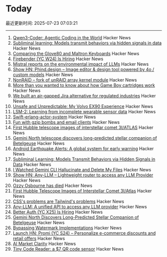 # Today

最近更新时间: 2025-07-23 07:03:21

--- 
1. [Qwen3-Coder: Agentic Coding in the World](https://qwenlm.github.io/blog/qwen3-coder/) Hacker News
2. [Subliminal learning: Models transmit behaviors via hidden signals in data](https://alignment.anthropic.com/2025/subliminal-learning/) Hacker News
3. [Comparing the Glove80 and Maltron Keyboards](https://tratt.net/laurie/blog/2025/comparing_the_glove80_and_maltron_keyboards.html) Hacker News
4. [Firebender (YC W24) Is Hiring](https://www.ycombinator.com/companies/firebender/jobs/yisDXr5-founding-engineer-generalist) Hacker News
5. [Mistral reports on the environmental impact of LLMs](https://mistral.ai/news/our-contribution-to-a-global-environmental-standard-for-ai) Hacker News
6. [Show HN: Phind.design – Image editor & design tool powered by 4o / custom models](https://phind.design) Hacker News
7. [NonRAID – fork of unRAID array kernel module](https://github.com/qvr/nonraid) Hacker News
8. [More than you wanted to know about how Game Boy cartridges work](https://abc.decontextualize.com/more-than-you-wanted-to-know/) Hacker News
9. [We built an air-gapped Jira alternative for regulated industries](https://plane.so/blog/everything-you-need-to-know-about-plane-air-gapped) Hacker News
10. [Unsafe and Unpredictable: My Volvo EX90 Experience](https://www.myvolvoex90.com/) Hacker News
11. [LSM-2: Learning from incomplete wearable sensor data](https://research.google/blog/lsm-2-learning-from-incomplete-wearable-sensor-data/) Hacker News
12. [Swift-erlang-actor-system](https://forums.swift.org/t/introducing-swift-erlang-actor-system/81248) Hacker News
13. [Fun with gzip bombs and email clients](https://www.grepular.com/Fun_with_Gzip_Bombs_and_Email_Clients) Hacker News
14. [First Hubble telescope images of interstellar comet 3I/ATLAS](https://bsky.app/profile/astrafoxen.bsky.social/post/3luiwnar3j22o) Hacker News
15. [Gemini North telescope discovers long-predicted stellar companion of Betelgeuse](https://www.science.org/content/article/betelgeuse-s-long-predicted-stellar-companion-may-have-been-found-last) Hacker News
16. [Android Earthquake Alerts: A global system for early warning](https://research.google/blog/android-earthquake-alerts-a-global-system-for-early-warning/) Hacker News
17. [Subliminal Learning: Models Transmit Behaviors via Hidden Signals in Data](https://alignment.anthropic.com/2025/subliminal-learning/) Hacker News
18. [I Watched Gemini CLI Hallucinate and Delete My Files](https://anuraag2601.github.io/gemini_cli_disaster.html) Hacker News
19. [Show HN: Any-LLM – Lightweight router to access any LLM Provider](https://github.com/mozilla-ai/any-llm) Hacker News
20. [Ozzy Osbourne has died](https://www.bbc.co.uk/news/live/cn0qq5nyxn0t) Hacker News
21. [First Hubble Telescope Images of Interstellar Comet 3I/Atlas](https://bsky.app/profile/astrafoxen.bsky.social/post/3luiwnar3j22o) Hacker News
22. [CSS's problems are Tailwind's problems](https://colton.dev/blog/tailwind-is-the-worst-of-all-worlds/) Hacker News
23. [Any-LLM: A unified API to access any LLM provider](https://blog.mozilla.ai/introducing-any-llm-a-unified-api-to-access-any-llm-provider/) Hacker News
24. [Better Auth (YC X25) Is Hiring](https://www.ycombinator.com/companies/better-auth/jobs/N0CtN58-staff-engineer) Hacker News
25. [Gemini North Discovers Long-Predicted Stellar Companion of Betelgeuse](https://noirlab.edu/public/news/noirlab2523/) Hacker News
26. [Bypassing Watermark Implementations](https://blog.kulkan.com/bypassing-watermark-implementations-fe39e98ca22b) Hacker News
27. [Launch HN: Promi (YC S24) – Personalize e-commerce discounts and retail offers](https://news.ycombinator.com/item?id=44649115) Hacker News
28. [AI Market Clarity](https://blog.eladgil.com/p/ai-market-clarity) Hacker News
29. [Tiny Code Reader: a $7 QR code sensor](https://excamera.substack.com/p/tiny-code-reader-a-7-qr-code-sensor) Hacker News
